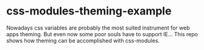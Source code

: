 # css-modules-theming-example
Nowadays css variables are probably the most suited instrument for web apps theming.
But even now some poor souls have to support IE... This repo shows how theming can be accomplished with css-modules.
